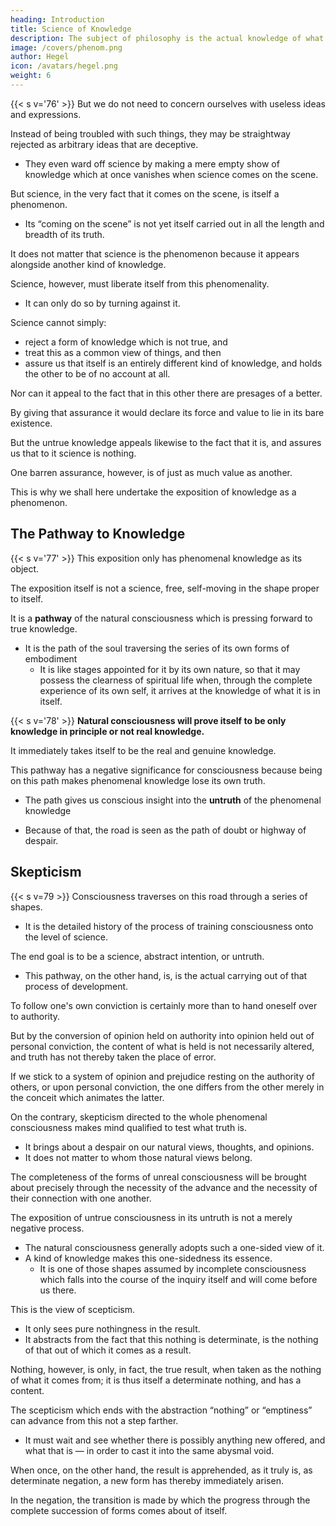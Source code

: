 ```yaml
---
heading: Introduction 
title: Science of Knowledge
description: The subject of philosophy is the actual knowledge of what truly is.
image: /covers/phenom.png
author: Hegel
icon: /avatars/hegel.png
weight: 6
---
```



{{< s v='76' >}} But we do not need to concern ourselves with useless ideas and expressions.

 <!-- about knowledge, as an instrument to take hold of the Absolute, or as a medium through which we have a glimpse of truth, and so on (relations to which all these ideas of a knowledge which is divided from the Absolute and an Absolute divided from knowledge in the last resort lead), we need not .  -->

<!-- Nor need we trouble about the evasive pretexts which create the incapacity of science out of the presupposition of such relations, in order at once to be rid of the toil of science, and to assume the air of serious and zealous effort about it. -->

Instead of being troubled with such things, they may be straightway rejected as arbitrary ideas that are deceptive.
- They even ward off science by making a mere empty show of knowledge which at once vanishes when science comes on the scene.

<!-- ; and the use which is here made of words like “absolute”,"knowledge”, as also “objective” and “subjective”, and innumerable others, whose meaning is assumed to be familiar to everyone, might well be regarded as so much deception.  -->

<!-- For to give out that their significance is universally familiar and that everyone indeed possesses their notion, rather looks like an attempt to dispense with the only important matter, which is just to give this notion.  -->

<!-- With better right, on the contrary, we might spare ourselves the trouble of talking any notice at all of such ideas and ways of talking which would have the effect of warding off science altogether; for they  -->

But science, in the very fact that it comes on the scene, is itself a phenomenon.
- Its “coming on the scene” is not yet itself carried out in all the length and breadth of its truth.

It does not matter that science is the phenomenon because it appears alongside another kind of knowledge.
<!-- , or call that other untrue knowledge its process of appearing.  -->

Science, however, must liberate itself from this phenomenality.
- It can only do so by turning against it. 

Science cannot simply:
- reject a form of knowledge which is not true, and
- treat this as a common view of things, and then
- assure us that itself is an entirely different kind of knowledge, and holds the other to be of no account at all.

Nor can it appeal to the fact that in this other there are presages of a better. 

By giving that assurance it would declare its force and value to lie in its bare existence.

But the untrue knowledge appeals likewise to the fact that it is, and assures us that to it science is nothing. 

One barren assurance, however, is of just as much value as another. 

<!-- Still less can science appeal to the presages of a better, which are to be found present in untrue knowledge and are there pointing the way towards science; for it would, on the one hand, be appealing again in the same way to a merely existent fact; and, on the other, it would be appealing to itself, to the way in which it exists in untrue knowledge, i.e. to a bad form of its own existence, to its appearance, rather than to its real and true nature (an und für sich). -->

This is why we shall here undertake the exposition of knowledge as a phenomenon.


## The Pathway to Knowledge

{{< s v='77' >}} This exposition only has phenomenal knowledge as its object. 

The exposition itself is not a science, free, self-moving in the shape proper to itself. 

It is a **pathway** of the natural consciousness which is pressing forward to true knowledge. 
- It is the path of the soul traversing the series of its own forms of embodiment
  - It is like stages appointed for it by its own nature, so that it may possess the clearness of spiritual life when, through the complete experience of its own self, it arrives at the knowledge of what it is in itself.


{{< s v='78' >}} **Natural consciousness will prove itself to be only knowledge in principle or not real knowledge.** 

It immediately takes itself to be the real and genuine knowledge. 

This pathway has a negative significance for consciousness because being on this path makes phenomenal knowledge lose its own truth.
- The path gives us conscious insight into the **untruth** of the phenomenal knowledge
<!-- What is a realization of the notion of knowledge means for it rather the ruin and overthrow of itself; for on this road it .  -->
- Because of that, the road is seen as the path of doubt or highway of despair.


<!-- , for which that is the most real which is after all only the unrealized notion.  -->

<!-- For what happens there is not what is usually understood by doubting, a jostling against this or that supposed truth, the outcome of which is again a disappearance in due course of the doubt and a return to the former truth, so that at the end the matter is taken as it was before. On the contrary, that pathway is the  -->

<!-- This is why this thoroughgoing scepticism is not what doubtless earnest zeal for truth and science fancies it has equipped itself with in order to be ready to deal with them — viz. the resolve, in science, not to deliver itself over to the thoughts of others on their mere authority, but to examine everything for itself, and only follow its own conviction, or, still better, to produce everything itself and hold only its own act for true. -->


## Skepticism

{{< s v=79 >}} Consciousness traverses on this road through a series of shapes.
- It is the detailed history of the process of training consciousness onto the level of science.

The end goal is to be a science, abstract intention, or untruth.
- This pathway, on the other hand, is, is the actual carrying out of that process of development.

<!-- That resolve presents this mental development in the simple form of an intended purpose, as immediately finished and complete, as having taken place. -->

To follow one's own conviction is certainly more than to hand oneself over to authority.

But by the conversion of opinion held on authority into opinion held out of personal conviction, the content of what is held is not necessarily altered, and truth has not thereby taken the place of error. 

If we stick to a system of opinion and prejudice resting on the authority of others, or upon personal conviction, the one differs from the other merely in the conceit which animates the latter. 

On the contrary, skepticism directed to the whole phenomenal consciousness makes mind qualified to test what truth is.
- It brings about a despair on our natural views, thoughts, and opinions.
- It does not matter to whom those natural views belong.

<!-- , which it is matter of indifference to call personal or belonging to others, and with which the consciousness, that proceeds straight away to criticize and test, is still filled and hampered, thus being, as a matter of fact, incapable of what it wants to undertake. -->

The completeness of the forms of unreal consciousness will be brought about precisely through the necessity of the advance and the necessity of their connection with one another. 

<!-- To make this comprehensible we may remark, by way of preliminary, that  -->

The exposition of untrue consciousness in its untruth is not a merely negative process. 
- The natural consciousness generally adopts such a one-sided view of it.
- A kind of knowledge makes this one-sidedness its essence.
  - It is one of those shapes assumed by incomplete consciousness which falls into the course of the inquiry itself and will come before us there. 

This is the view of scepticism.
- It only sees pure nothingness in the result.
- It abstracts from the fact that this nothing is determinate, is the nothing of that out of which it comes as a result.

Nothing, however, is only, in fact, the true result, when taken as the nothing of what it comes from; it is thus itself a determinate nothing, and has a content. 

The scepticism which ends with the abstraction “nothing” or “emptiness” can advance from this not a step farther. 
- It must wait and see whether there is possibly anything new offered, and what that is — in order to cast it into the same abysmal void. 

When once, on the other hand, the result is apprehended, as it truly is, as determinate negation, a new form has thereby immediately arisen.

In the negation, the transition is made by which the progress through the complete succession of forms comes about of itself.

